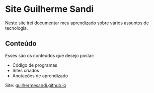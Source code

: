 # Site Guilherme Sandi
Neste site irei documentar meu aprendizado sobre vários assuntos de tecnologia.

## Conteúdo
Esses são os conteúdos que desejo postar:

* Código de programas
* Sites criados
* Anotações de aprendizado

Site: [guilhermesandi.github.io](https://guilhermesandi.github.io)